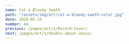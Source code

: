 ```yaml
---
name: Cut a Bloody Swath
path: "/assets/img/art/cut-a-bloody-swath-color.jpg"
date: 2020-05-15
number: 44
previous: /pages/art/s/Record-Cover/
next: /pages/art/s/doubts-about-Jesus/
---
```

